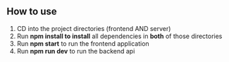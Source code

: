 ## How to use

1. CD into the project directories (frontend AND server)
2. Run **npm install to install** all dependencies in **both** of those directories
3. Run **npm start** to run the frontend application
4. Run **npm run dev** to run the backend api
